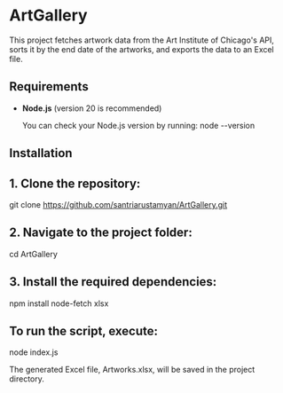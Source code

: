 # ArtGallery

This project fetches artwork data from the Art Institute of Chicago's API, sorts it by the end date of the artworks, and exports the data to an Excel file.

## Requirements

- **Node.js** (version 20 is recommended)

  You can check your Node.js version by running:
  node --version

## Installation

## 1. Clone the repository:
 git clone https://github.com/santriarustamyan/ArtGallery.git

## 2. Navigate to the project folder:
 cd ArtGallery

## 3. Install the required dependencies:
 npm install node-fetch xlsx


## To run the script, execute:
 node index.js

 


The generated Excel file, Artworks.xlsx, will be saved in the project directory.


